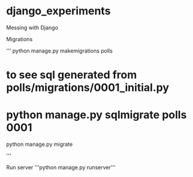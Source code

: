 # django_experiments
Messing with Django

Migrations

'''
python manage.py makemigrations polls
# to see sql generated from  polls/migrations/0001_initial.py
# python manage.py sqlmigrate polls 0001
python manage.py migrate

'''


Run server
'''python manage.py runserver'''
